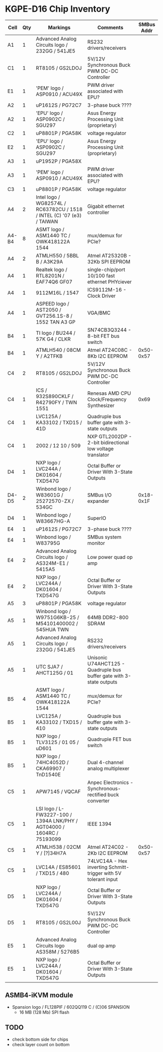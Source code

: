 KGPE-D16 Chip Inventory
=======================

| Cell  | Qty | Markings                                             | Comments                                      | SMBus Addr |
| ----- | --- | ---------------------------------------------------- | --------------------------------------------- | ---------- |
| A1    | 1   | Advanced Analog Circuits logo / 232GG / 541JE5       | RS232 drivers/receivers                       |            |
| C1    | 1   | RT8105 / GS2LDOJ                                     | 5V/12V Synchronous Buck PWM DC-DC Controller  |            |
| E1    | 1   | 'PEM' logo / ASP0910 / ACU49X                        | PWM driver associated with EPU?               |            |
| A2    | 1   | uP1612S / PG72C7                                     | 3-phase buck ????                             |            |
| A2    | 1   | 'EPU' logo / ASP0902C / SGU297                       | Asus Energy Processing Unit (proprietary)     |            |
| C2    | 1   | uP8801P / PGA58K                                     | voltage regulator                             |            |
| E2    | 1   | 'EPU' logo / ASP0902C / SGU297                       | Asus Energy Processing Unit (proprietary)     |            |
| A3    | 1   | uP1952P / PGA58X                                     |                                               |            |
| A3    | 1   | 'PEM' logo / ASP0910 / ACU49X                        | PWM driver associated with EPU?               |            |
| C3    | 1   | uP8801P / PGA58K                                     | voltage regulator                             |            |
| A4    | 2   | Intel logo / WG82574L / RC63782CU / 1518 / INTEL (C) '07 (e3) / TAIWAN | Gigabit ethernet controller |            |
| A4-B4 | 8   | ASMT logo / ASM1440 TC / OWK418122A 1544             | mux/demux for PCIe?                           |            |
| A4    | 2   | ATMLH550 / 5BBL B / A3K29A                           | Atmel AT25320B - 32Kb SPI EEPROM              |            |
| A4    | 1   | Realtek logo / RTL8201N / EAF74Q6 GF07             | single-chip/port 10/100 fast ethernet PHYciever |            |
| A4    | 1   | 9112M16L / 1547                                      | ICS9112M-16 - Clock Driver                    |            |
| A4    | 1   | ASPEED logo / AST2050 / GVT256.1S-8 / 1552 TAN A3 GP | VGA/BMC                                       |            |
| B4    | 1   | TI logo / BU244 / 57K G4 / CLKR                      | SN74CB3Q3244 - 8-bit FET bus switch           |            |
| B4    | 1   | ATMLH540 / 08CM Y / A2TFKB                           | Atmel AT24C08C - 8Kb I2C EEPROM               | 0x50-0x57  |
| C4    | 2   | RT8105 / GS2LDOJ                                     | 5V/12V Synchronous Buck PWM DC-DC Controller  |            |
| C4    | 1   | ICS / 932S890CKLF / R42790FY / TWN 1551              | Renesas AMD CPU Clock/Frequency Synthesizer   | 0x69       |
| C4    | 1   | LVC125A / KA33102 / TXD15 / 41D                     | Quadruple bus buffer gate with 3-state outputs |            |
| C4    | 1   | 2002 / 12 10 / 509                      | NXP GTL2002DP - 2-bit bidirectional low voltage translator |            |
| D4    | 1   | NXP logo / LVC244A / DK01604 / TXD547G               | Octal Buffer or Driver With 3-State Outputs   |            |
| D4-D5 | 2   | Winbond logo / W83601G / 25272570-ZX / 534GC         | SMBus I/O expander                            | 0x18-0x1F  |
| D4    | 1   | Winbond logo / W83667HG-A                            | SuperIO                                       |            |
| E4    | 1   | uP1612S / PG72C7                                     | 3-phase buck ????                             |            |
| E4    | 1   | Winbond logo / W83795G                               | SMBus system monitor                          |            |
| E4    | 2   | Advanced Analog Circuits logo / AS324M-E1 / 5415A5   | Low power quad op amp                         |            |
| E4    | 2   | NXP logo / LVC244A / DK01604 / TXD547G               | Octal Buffer or Driver With 3-State Outputs   |            |
| A5    | 3   | uP8801P / PGA58K                                     | voltage regulator                             |            |
| A5    | 1   | Winbond logo / W9751G6KB-25 / M54101400002 / 545HUA TWN | 64MB DDR2-800 SDRAM                        |            |
| A5    | 1   | Advanced Analog Circuits logo / 232GG / 541JE5       | RS232 drivers/receivers                       |            |
| A5    | 1   | UTC SJA7 / AHCT125G / 01      | Unisonic U74AHCT125 - Quadruple bus buffer gate with 3-state outputs |            |
| B5    | 4   | ASMT logo / ASM1440 TC / OWK418122A 1544             | mux/demux for PCIe?                           |            |
| B5    | 1   | LVC125A / KA33102 / TXD15 / 410                     | Quadruple bus buffer gate with 3-state outputs |            |
| B5    | 1   | NXP logo / TLV3125 / 01 05 / uD601                   | Quadruple FET bus switch                      |            |
| B5    | 1   | NXP logo / 74HC4052D / CKA69907 / TnD1540E           | Dual 4-channel analog multiplexer             |            |
| C5    | 1   | APW7145 / VQCAF                          | Anpec Electronics -  Synchronous-rectified buck converter |            |
| C5    | 1   | LSI logo / L-FW3227-100 / 1394A LNK/PHY / AGT04000 / 1604RC / 75193099 | IEEE 1394                   |            |
| C5    | 1   | ATMLH538 / 02CM Y / [?]34H7A                         | Atmel AT24C02 - 2Kb I2C EEPROM                | 0x50-0x57  |
| C5    | 1   | LVC14A / ES85601 / TXD15 / 480     | 74LVC14A - Hex inverting Schmitt-trigger with 5V tolerant input |            |
| D5    | 1   | NXP logo / LVC244A / DK01604 / TXD547G               | Octal Buffer or Driver With 3-State Outputs   |            |
| D5    | 1   | RT8105 / GS2L00J                                     | 5V/12V Synchronous Buck PWM DC-DC Controller  |            |
| E5    | 1   | Advanced Analog Circuits logo AS358M / 5276B5        | dual op amp                                   |            |
| E5    | 1   | NXP logo / LVC244A / DK01604 / TXD547G               | Octal Buffer or Driver With 3-State Outputs   |            |

ASMB4-iKVM module
-----------------

* Spansion logo / FL128PIF / 602QQ119 C / (C)06 SPANSION
  * 16 MB (128 Mb) SPI flash

TODO
----

* check bottom side for chips
* check layer count on bottom

